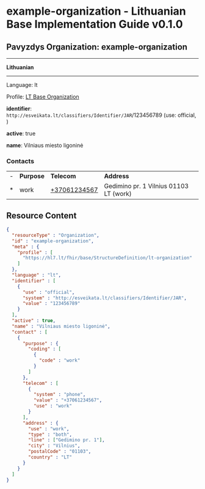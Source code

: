 # example-organization - Lithuanian Base Implementation Guide v0.1.0

## Pavyzdys Organization: example-organization

-------

**Lithuanian**

-------

Language: lt

Profile: [LT Base Organization](StructureDefinition-lt-organization.md)

**identifier**: `http://esveikata.lt/classifiers/Identifier/JAR`/123456789 (use: official, )

**active**: true

**name**: Vilniaus miesto ligoninė

### Contacts

| | | | |
| :--- | :--- | :--- | :--- |
| - | **Purpose** | **Telecom** | **Address** |
| * | work | [+37061234567](tel:+37061234567) | Gedimino pr. 1 Vilnius 01103 LT (work) |



## Resource Content

```json
{
  "resourceType" : "Organization",
  "id" : "example-organization",
  "meta" : {
    "profile" : [
      "https://hl7.lt/fhir/base/StructureDefinition/lt-organization"
    ]
  },
  "language" : "lt",
  "identifier" : [
    {
      "use" : "official",
      "system" : "http://esveikata.lt/classifiers/Identifier/JAR",
      "value" : "123456789"
    }
  ],
  "active" : true,
  "name" : "Vilniaus miesto ligoninė",
  "contact" : [
    {
      "purpose" : {
        "coding" : [
          {
            "code" : "work"
          }
        ]
      },
      "telecom" : [
        {
          "system" : "phone",
          "value" : "+37061234567",
          "use" : "work"
        }
      ],
      "address" : {
        "use" : "work",
        "type" : "both",
        "line" : ["Gedimino pr. 1"],
        "city" : "Vilnius",
        "postalCode" : "01103",
        "country" : "LT"
      }
    }
  ]
}

```
